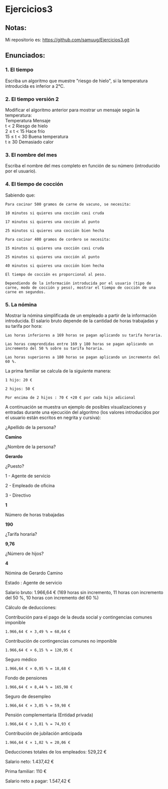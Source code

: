 # Ejercicios3

## Notas:
Mi repositorio es: https://github.com/samuug/Ejercicios3.git

## Enunciados:

### 1. El tiempo  
Escriba un algoritmo que muestre "riesgo de hielo", si la temperatura introducida es inferior a 2°C.  

### 2. El tiempo versión 2  
Modificar el algoritmo anterior para mostrar un mensaje según la temperatura:  
Temperatura       Mensaje  
t < 2             Riesgo de hielo  
2 ≤ t < 15        Hace frío  
15 ≤ t < 30       Buena temperatura  
t ≥ 30            Demasiado calor  

### 3. El nombre del mes  
Escriba el nombre del mes completo en función de su número (introducido por el usuario).  

### 4. El tiempo de cocción

Sabiendo que:

    Para cocinar 500 gramos de carne de vacuno, se necesita:

    10 minutos si quieres una cocción casi cruda

    17 minutos si quieres una cocción al punto

    25 minutos si quieres una cocción bien hecha

    Para cocinar 400 gramos de cordero se necesita:

    15 minutos si quieres una cocción casi cruda

    25 minutos si quieres una cocción al punto

    40 minutos si quieres una cocción bien hecha

    El tiempo de cocción es proporcional al peso.

    Dependiendo de la información introducida por el usuario (tipo de carne, modo de cocción y peso), mostrar el tiempo de cocción de una carne en segundos.  

### 5. La nómina
Mostrar la nómina simplificada de un empleado a partir de la información introducida. El salario bruto depende de la cantidad de horas trabajadas y su tarifa por hora:

    Las horas inferiores a 169 horas se pagan aplicando su tarifa horaria.

    Las horas comprendidas entre 169 y 180 horas se pagan aplicando un incremento del 50 % sobre su tarifa horaria.

    Las horas superiores a 180 horas se pagan aplicando un incremento del 60 %.

La prima familiar se calcula de la siguiente manera:

    1 hijo: 20 €

    2 hijos: 50 €

    Por encima de 2 hijos : 70 € +20 € por cada hijo adicional

A continuación se muestra un ejemplo de posibles visualizaciones y entradas durante una ejecución del algoritmo (los valores introducidos por el usuario están escritos en negrita y cursiva):

¿Apellido de la persona?

__Camino__

¿Nombre de la persona?

__Gerardo__

¿Puesto?

1 - Agente de servicio

2 - Empleado de oficina

3 - Directivo

__1__

Número de horas trabajadas

__190__

¿Tarifa horaria?

__9,76__

¿Número de hijos?

__4__

Nómina de Gerardo Camino

Estado : Agente de servicio

Salario bruto: 1.966,64 € (169 horas sin incremento, 11 horas con incremento del 50 %, 10 horas con incremento del 60 %)

Cálculo de deducciones:

Contribución para el pago de la deuda social y contingencias comunes imponible 

    1.966,64 € × 3,49 % = 68,64 €

Contribución de contingencias comunes no imponible

    1.966,64 € × 6,15 % = 120,95 €

Seguro médico

    1.966,64 € × 0,95 % = 18,68 €

Fondo de pensiones

    1.966,64 € × 8,44 % = 165,98 €

Seguro de desempleo

    1.966,64 € × 3,05 % = 59,98 €

Pensión complementaria (Entidad privada)

    1.966,64 € × 3,81 % = 74,93 €

Contribución de jubilación anticipada

    1.966,64 € × 1,02 % = 20,06 €

Deducciones totales de los empleados: 529,22 €

Salario neto: 1.437,42 €

Prima familiar: 110 €

Salario neto a pagar: 1.547,42 €
